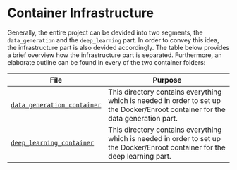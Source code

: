 # Container Infrastructure

Generally, the entire project can be devided into two segments, the `data_generation` and the `deep_learning` part. In order to convey this idea, the infrastructure part is also devided accordingly. The table below provides a brief overview how the infrastructure part is separated. Furthermore, an elaborate outline can be found in every of the two container folders:

|File|Purpose|
|----|-------|
|[`data_generation_container`](data_generation)|This directory contains everything which is needed in order to set up the Docker/Enroot container for the data generation part.|
|[`deep_learning_container`](deep_learning)|This directory contains everything which is needed in order to set up the Docker/Enroot container for the deep learning part.|
